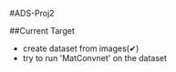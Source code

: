 #ADS-Proj2

##Current Target

* create dataset from images(✔)
* try to run 'MatConvnet' on the dataset
